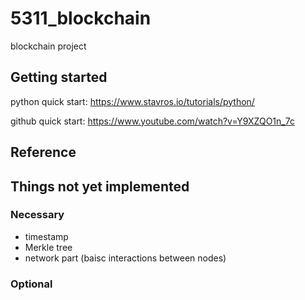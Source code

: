 # 5311_blockchain
blockchain project

## Getting started
python quick start:
https://www.stavros.io/tutorials/python/

github quick start:
https://www.youtube.com/watch?v=Y9XZQO1n_7c


## Reference

## Things not yet implemented
### Necessary
- timestamp
- Merkle tree
- network part (baisc interactions between nodes)

### Optional